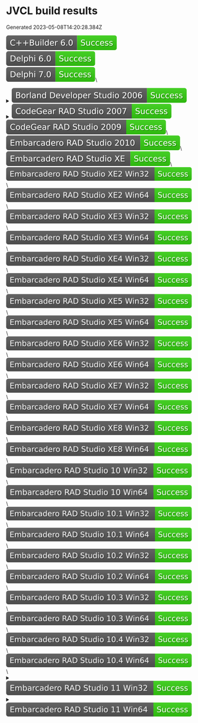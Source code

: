 # JVCL build results

Generated 2023-05-08T14:20:28.384Z

<img alt="C++Builder 6.0" src="./badges/jvcl_C6.svg">\
<img alt="Delphi 6.0" src="./badges/jvcl_D6.svg">\
<img alt="Delphi 7.0" src="./badges/jvcl_D7.svg">\
<details>
<summary><img alt="Borland Developer Studio 2006" src="./badges/jvcl_D10.svg"></summary>
```
C:\Prog\build_auto\sources\jvcl\jvcl\run\JvDBGrid.pas (3831) - Warning: W1000 Symbol 'ExtractFieldName' is deprecated
```
</details>
<details>
<summary><img alt="CodeGear RAD Studio 2007" src="./badges/jvcl_D11.svg"></summary>
```
C:\Prog\build_auto\sources\jvcl\jvcl\run\JvDBGrid.pas (3831) - Warning: W1000 Symbol 'ExtractFieldName' is deprecated
```
</details>
<img alt="CodeGear RAD Studio 2009" src="./badges/jvcl_D12.svg">\
<img alt="Embarcadero RAD Studio 2010" src="./badges/jvcl_D14.svg">\
<img alt="Embarcadero RAD Studio XE" src="./badges/jvcl_D15.svg">\
<img alt="Embarcadero RAD Studio XE2 Win32" src="./badges/jvcl_D16.svg">\
<img alt="Embarcadero RAD Studio XE2 Win64" src="./badges/jvcl_D16_x64.svg">\
<img alt="Embarcadero RAD Studio XE3 Win32" src="./badges/jvcl_D17.svg">\
<img alt="Embarcadero RAD Studio XE3 Win64" src="./badges/jvcl_D17_x64.svg">\
<img alt="Embarcadero RAD Studio XE4 Win32" src="./badges/jvcl_D18.svg">\
<img alt="Embarcadero RAD Studio XE4 Win64" src="./badges/jvcl_D18_x64.svg">\
<img alt="Embarcadero RAD Studio XE5 Win32" src="./badges/jvcl_D19.svg">\
<img alt="Embarcadero RAD Studio XE5 Win64" src="./badges/jvcl_D19_x64.svg">\
<img alt="Embarcadero RAD Studio XE6 Win32" src="./badges/jvcl_D20.svg">\
<img alt="Embarcadero RAD Studio XE6 Win64" src="./badges/jvcl_D20_x64.svg">\
<img alt="Embarcadero RAD Studio XE7 Win32" src="./badges/jvcl_D21.svg">\
<img alt="Embarcadero RAD Studio XE7 Win64" src="./badges/jvcl_D21_x64.svg">\
<img alt="Embarcadero RAD Studio XE8 Win32" src="./badges/jvcl_D22.svg">\
<img alt="Embarcadero RAD Studio XE8 Win64" src="./badges/jvcl_D22_x64.svg">\
<img alt="Embarcadero RAD Studio 10 Win32" src="./badges/jvcl_D23.svg">\
<img alt="Embarcadero RAD Studio 10 Win64" src="./badges/jvcl_D23_x64.svg">\
<img alt="Embarcadero RAD Studio 10.1 Win32" src="./badges/jvcl_D24.svg">\
<img alt="Embarcadero RAD Studio 10.1 Win64" src="./badges/jvcl_D24_x64.svg">\
<img alt="Embarcadero RAD Studio 10.2 Win32" src="./badges/jvcl_D25.svg">\
<img alt="Embarcadero RAD Studio 10.2 Win64" src="./badges/jvcl_D25_x64.svg">\
<img alt="Embarcadero RAD Studio 10.3 Win32" src="./badges/jvcl_D26.svg">\
<img alt="Embarcadero RAD Studio 10.3 Win64" src="./badges/jvcl_D26_x64.svg">\
<img alt="Embarcadero RAD Studio 10.4 Win32" src="./badges/jvcl_D27.svg">\
<img alt="Embarcadero RAD Studio 10.4 Win64" src="./badges/jvcl_D27_x64.svg">\
<details>
<summary><img alt="Embarcadero RAD Studio 11 Win32" src="./badges/jvcl_D28.svg"></summary>
```
C:\Prog\build_auto\sources\jvcl\jvcl\run\JvToolEdit.pas (1175) - Warning: W1054 Check if Vcl.Mask.TCustomMaskEdit still has the exact same fields and adjust the IFDEF
C:\Prog\build_auto\sources\jvcl\jvcl\run\JvRichEdit.pas (681) - Hint: H2269 Overriding virtual method 'TJvCustomRichEdit.SetSelText' has lower visibility (protected) than base class 'TJvExCustomMemo' (public)
```
</details>
<details>
<summary><img alt="Embarcadero RAD Studio 11 Win64" src="./badges/jvcl_D28_x64.svg"></summary>
```
C:\Prog\build_auto\sources\jvcl\jvcl\run\JvToolEdit.pas (1175) - Warning: W1054 Check if Vcl.Mask.TCustomMaskEdit still has the exact same fields and adjust the IFDEF
C:\Prog\build_auto\sources\jvcl\jvcl\run\JvRichEdit.pas (681) - Hint: H2269 Overriding virtual method 'TJvCustomRichEdit.SetSelText' has lower visibility (protected) than base class 'TJvExCustomMemo' (public)
```
</details>
